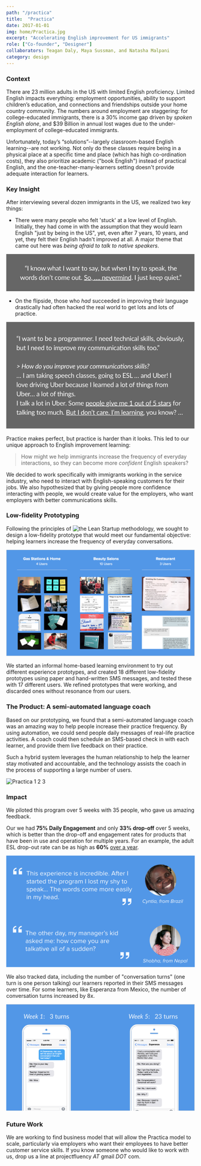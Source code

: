 ```yaml
---
path: "/practica"
title:  "Practica"
date: 2017-01-01
img: home/Practica.jpg
excerpt: "Accelerating English improvement for US immigrants"
role: ["Co-founder", "Designer"]
collaborators: Teagan Daly, Maya Sussman, and Natasha Malpani
category: design
---
```



### Context

There are 23 million adults in the US with limited English proficiency. Limited English impacts everything: employment opportunities, ability to support children’s education, and connections and friendships outside your home country community. The numbers around employment are staggering: for college-educated immigrants, there is a 30% income gap driven by _spoken English alone_, and $39 Billion in annual lost wages due to the under-employment of college-educated immigrants. 

Unfortunately, today’s “solutions”--largely classroom-based English learning--are not working. Not only do these classes require being in a physical place at a specific time and place (which has high co-ordination costs), they also prioritize academic ("book English") instead of practical English, and the one-teacher-many-learners setting doesn't provide adequate interaction for learners.


### Key Insight

After interviewing several dozen immigrants in the US, we realized two key things:

 * There were many people who felt 'stuck' at a low level of English. Initially, they had come in with the assumption that they would learn English "just by being in the US", yet, even after 7 years, 10 years, and yet, they felt their English hadn't improved at all. A major theme that came out here was _being afraid to talk to native speakers_.
 
![Nervousness Speaking](./ShobhaNervous.png) 
  
 * On the flipside, those who _had_ succeeded in improving their language drastically had often hacked the real world to get lots and lots of practice.

![UberInnovator](./ByasUber.png)

Practice makes perfect, but practice is harder than it looks. This led to our unique approach to English improvement learning:

> How might we help immigrants increase the frequency of everyday interactions, so they can become more _confident_ English speakers?

We decided to work specifically with immigrants working in the service industry, who need to interact with English-speaking customers for their jobs. We also hypothesized that by giving people more confidence interacting with people, we would create value for the employers, who want employers with better communications skills.

### Low-fidelity Prototyping

Following the principles of ![the Lean Startup](http://theleanstartup.com/) methodology, we sought to design a low-fidelity prototype that would meet our fundamental objective: helping learners increase the frequency of everyday conversations. 

![Paper Prototyping](./PaperPrototyping.png)

We started an informal home-based learning environment to try out different experience prototypes, and created 18 different low-fidelity prototypes using paper and hand-written SMS messages, and tested these with 17 different users. We refined prototypes that were working, and discarded ones without resonance from our users.

### The Product: A semi-automated language coach

Based on our prototyping, we found that a semi-automated language coach was an amazing way to help people increase their practice frequency. By using automation, we could send people daily messages of real-life practice activities. A coach could then schedule an SMS-based check in with each learner, and provide them live feedback on their practice.

Such a hybrid system leverages the human relationship to help the learner stay motivated and accountable, and the technology assists the coach in the process of supporting a large number of users.

![Practica 1 2 3](./practica-1-2-3.gif)

### Impact

We piloted this program over 5 weeks with 35 people, who gave us amazing feedback.

Our we had **75% Daily Engagement** and only **33% drop-off** over 5 weeks, which is better than the drop-off and engagement rates for products that have been in use and operation for multiple years. For an example, the adult ESL drop-out rate can be as high as **60%** [over a year](http://www.lexingtoninstitute.org/wp-content/uploads/2013/11/AdultELLpaperJuly13.pdf).

![Testimonials](./PracticaTestimonials.png)

We also tracked data, including the number of "conversation turns" (one turn is one person talking) our learners reported in their SMS messages over time. For some learners, like Esperanza from Mexico, the number of conversation turns increased by 8x.

![EsperanzaTurns](./EsperanzaTurns.png)

### Future Work

We are working to find business model that will allow the Practica model to scale, particularly via employers who want their employees to have better customer service skills. If you know someone who would like to work with us, drop us a line at projectfluency _AT_ gmail _DOT_ com.


